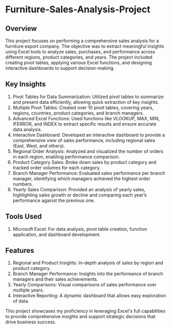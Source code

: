 # Furniture-Sales-Analysis-Project
## Overview
This project focuses on performing a comprehensive sales analysis for a furniture export company. The objective was to extract meaningful insights using Excel tools to analyze sales, purchases, and performance across different regions, product categories, and years. The project included creating pivot tables, applying various Excel functions, and designing interactive dashboards to support decision-making.
## Key Insights
1) Pivot Tables for Data Summarization:
   Utilized pivot tables to summarize and present data efficiently, allowing quick extraction of key insights.
2) Multiple Pivot Tables:
   Created over 10 pivot tables, covering years, regions, countries, product categories, and branch managers.
3) Advanced Excel Functions:
   Used functions like VLOOKUP, MAX, MIN, IFERROR, and INDEX to extract specific results and ensure accurate data analysis.
4) Interactive Dashboard:
   Developed an interactive dashboard to provide a comprehensive view of sales performance, including regional sales (East, West, and others).
5) Regional Order Analysis:
   Analyzed and visualized the number of orders in each region, enabling performance comparison.
7) Product Category Sales:
   Broke down sales by product category and tracked order volumes for each category.
8) Branch Manager Performance:
   Evaluated sales performance per branch manager, identifying which managers achieved the highest order numbers.
9) Yearly Sales Comparison:
   Provided an analysis of yearly sales, highlighting sales growth or decline and comparing each year’s performance against the previous one.
## Tools Used
1) Microsoft Excel: For data analysis, pivot table creation, function application, and dashboard development.
## Features
1) Regional and Product Insights: In-depth analysis of sales by region and product category.
2) Branch Manager Performance: Insights into the performance of branch managers and their sales achievements.
3) Yearly Comparisons: Visual comparisons of sales performance over multiple years.
4) Interactive Reporting: A dynamic dashboard that allows easy exploration of data.


This project showcases my proficiency in leveraging Excel's full capabilities to provide comprehensive insights and support strategic decisions that drive business success.
